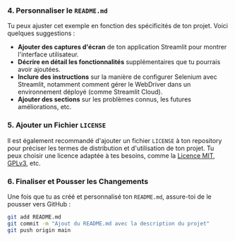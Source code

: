 
### **4. Personnaliser le `README.md`**

Tu peux ajuster cet exemple en fonction des spécificités de ton projet. Voici quelques suggestions :

- **Ajouter des captures d'écran** de ton application Streamlit pour montrer l'interface utilisateur.
- **Décrire en détail les fonctionnalités** supplémentaires que tu pourrais avoir ajoutées.
- **Inclure des instructions** sur la manière de configurer Selenium avec Streamlit, notamment comment gérer le WebDriver dans un environnement déployé (comme Streamlit Cloud).
- **Ajouter des sections** sur les problèmes connus, les futures améliorations, etc.

### **5. Ajouter un Fichier `LICENSE`**

Il est également recommandé d'ajouter un fichier `LICENSE` à ton repository pour préciser les termes de distribution et d'utilisation de ton projet. Tu peux choisir une licence adaptée à tes besoins, comme la [Licence MIT](https://opensource.org/licenses/MIT), [GPLv3](https://www.gnu.org/licenses/gpl-3.0.fr.html), etc.

### **6. Finaliser et Pousser les Changements**

Une fois que tu as créé et personnalisé ton `README.md`, assure-toi de le pousser vers GitHub :

```bash
git add README.md
git commit -m "Ajout du README.md avec la description du projet"
git push origin main
